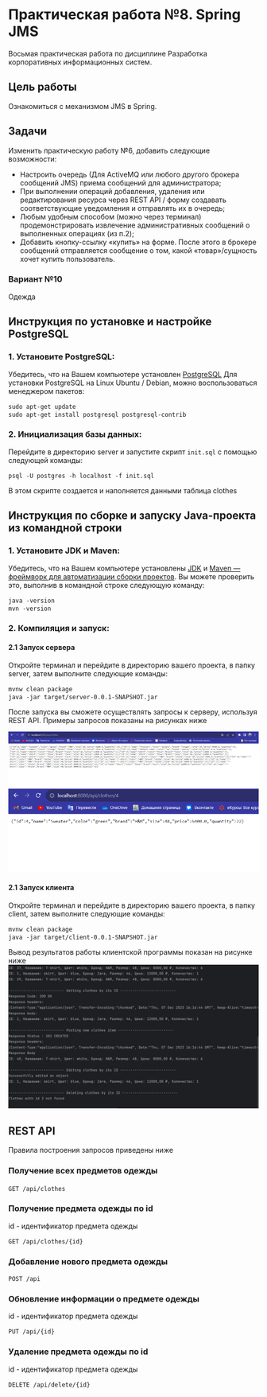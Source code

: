 # Практическая работа №8. Spring JMS

Восьмая практическая работа по дисциплине Разработка корпоративных информационных систем.

## Цель работы

Ознакомиться с механизмом JMS в Spring.

## Задачи

Изменить практическую работу №6, добавить следующие возможности:

- Настроить очередь (Для ActiveMQ или любого другого брокера сообщений JMS) приема сообщений для администратора;
- При выполнении операций добавления, удаления или редактирования ресурса через REST API / форму создавать
  соответствующие уведомления и отправлять их в очередь;
- Любым удобным способом (можно через терминал) продемонстрировать извлечение административных сообщений о выполненных
  операциях (из п.2);
- Добавить кнопку-ссылку «купить» на форме. После этого в брокере сообщений отправляется сообщение о том, какой
  «товар»/сущность хочет купить пользователь.


### Вариант №10

Одежда

## Инструкция по установке и настройке PostgreSQL

### 1. Установите PostgreSQL:

Убедитесь, что на Вашем компьютере установлен [PostgreSQL](https://www.postgresql.org/download/)
Для установки PostgreSQL на Linux Ubuntu / Debian, можно воспользоваться менеджером пакетов:

```
sudo apt-get update
sudo apt-get install postgresql postgresql-contrib
```

### 2. Инициализация базы данных:

Перейдите в директорию server и запустите скрипт ```init.sql``` с помощью следующей команды:

```
psql -U postgres -h localhost -f init.sql
```

В этом скрипте cоздается и наполняется данными таблица clothes

## Инструкция по сборке и запуску Java-проекта из командной строки

### 1. Установите JDK и Maven:

Убедитесь, что на Вашем компьютере
установлены [JDK](https://www.oracle.com/java/technologies/downloads/)
и [Maven — фреймворк для автоматизации сборки проектов](https://maven.apache.org/). Вы можете проверить это,
выполнив в командной строке следующую команду:

```
java -version
mvn -version
```

### 2. Компиляция и запуск:

#### 2.1 Запуск сервера
Откройте терминал и перейдите в директорию вашего проекта, в папку server, затем выполните следующие команды:

```
mvnw clean package
java -jar target/server-0.0.1-SNAPSHOT.jar
```
После запуска вы сможете осуществлять запросы к серверу, используя REST API. Примеры запросов показаны на рисунках ниже

![Screenshot](readmeImg/Screenshot1.png)
![Screenshot](readmeImg/Screenshot2.png)
#### 2.1 Запуск клиента
Откройте терминал и перейдите в директорию вашего проекта, в папку client, затем выполните следующие команды:

```
mvnw clean package
java -jar target/client-0.0.1-SNAPSHOT.jar
```
Вывод результатов работы клиентской программы показан на рисунке ниже
![Screenshot](readmeImg/Screenshot3.png)
## REST API
Правила построения запросов приведены ниже
### Получение всех предметов одежды

```GET /api/clothes```

### Получение предмета одежды по id

id - идентификатор предмета одежды

```
GET /api/clothes/{id}
```

### Добавление нового предмета одежды

```
POST /api
```

### Обновление информации о предмете одежды
id - идентификатор предмета одежды
```
PUT /api/{id}
```

### Удаление предмета одежды по id
id - идентификатор предмета одежды

```
DELETE /api/delete/{id}
```
